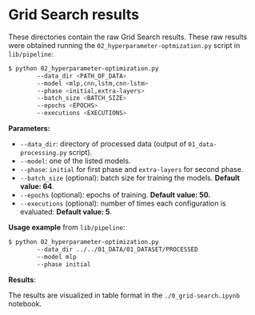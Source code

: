 # Grid Search results

These directories contain the raw Grid Search results. These raw results were obtained running the `02_hyperparameter-optmization.py` script in `lib/pipeline`:

```bash
$ python 02_hyperparameter-optimization.py 
        --data_dir <PATH_OF_DATA> 
        --model <mlp,cnn,lstm,cnn-lstm>
        --phase <initial,extra-layers>
        --batch_size <BATCH_SIZE>
        --epochs <EPOCHS>
        --executions <EXECUTIONS>
```

**Parameters:**
- `--data_dir`: directory of processed data (output of `01_data-processing.py` script).
- `--model`: one of the listed models.
- `--phase`: `initial` for first phase and `extra-layers` for second phase.
- `--batch_size` (optional): batch size for training the models. **Default value: 64**.
- `--epochs` (optional): epochs of training. **Default value: 50.**
- `--executions` (optional): number of times each configuration is evaluated: **Default value: 5**.

**Usage example** from `lib/pipeline`:

```bash
$ python 02_hyperparameter-optimization.py 
        --data_dir ../../01_DATA/01_DATASET/PROCESSED
        --model mlp
        --phase initial
```

**Results**:

The results are visualized in table format in the `./0_grid-search.ipynb` notebook.